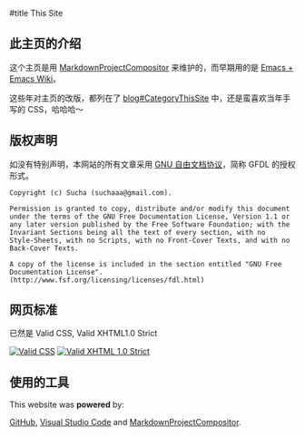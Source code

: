#title This Site


## 此主页的介绍

这个主页是用 [MarkdownProjectCompositor](blog#2019-06#p0) 来维护的，而早期用的是 [Emacs + Emacs Wiki](EmacsWiki)。

这些年对主页的改版，都列在了 [blog#CategoryThisSite](../blog/CategoryThisSite.html) 中，还是蛮喜欢当年手写的 CSS，哈哈哈～

## 版权声明

如没有特别声明，本网站的所有文章采用 [GNU 自由文档协议](slack#FDLcn)，简称 GFDL 的授权形式。
 
```example
Copyright (c) Sucha (suchaaa@gmail.com).

Permission is granted to copy, distribute and/or modify this document
under the terms of the GNU Free Documentation License, Version 1.1 or
any later version published by the Free Software Foundation; with the
Invariant Sections being all the text of every section, with no
Style-Sheets, with no Scripts, with no Front-Cover Texts, and with no
Back-Cover Texts.

A copy of the license is included in the section entitled "GNU Free
Documentation License".(http://www.fsf.org/licensing/licenses/fdl.html)
```



## 网页标准

已然是 Valid CSS, Valid XHTML1.0 Strict

[![Valid CSS](images#vcss-blue.gif)](http://jigsaw.w3.org/css-validator/validator?uri=http://suchang.net/styles/site.css)
&#32;
[![Valid XHTML 1.0 Strict](images#valid-xhtml10.png)](http://validator.w3.org/check?uri=http://suchang.net/scratch/ThisSite.html)




## 使用的工具

This website was **powered** by:

[GitHub](http://www.github.com), [Visual Studio Code](https://code.visualstudio.com/)
 and [MarkdownProjectCompositor](https://github.com/lalawue/MarkdownProjectCompositor).
